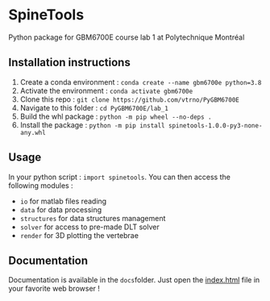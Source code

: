 # SpineTools

Python package for GBM6700E course lab 1 at Polytechnique Montréal

## Installation instructions

1. Create a conda environment : `conda create --name gbm6700e python=3.8`
2. Activate the environment : `conda activate gbm6700e`
3. Clone this repo : `git clone https://github.com/vtrno/PyGBM6700E`
4. Navigate to this folder : `cd PyGBM6700E/lab_1`
5. Build the whl package : `python -m pip wheel --no-deps .`
6. Install the package : `python -m pip install spinetools-1.0.0-py3-none-any.whl`

## Usage

In your python script : `import spinetools`. You can then access the following modules :

* `io` for matlab files reading
* `data` for data processing
* `structures` for data structures management
* `solver` for access to pre-made DLT solver  
* `render` for 3D plotting the vertebrae

## Documentation

Documentation is available in the `docs`folder. Just open the [index.html](docs/index.html) file in your favorite web browser !